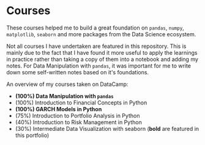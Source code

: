 # Courses
These courses helped me to build a great foundation on `pandas`, `numpy`, `matplotlib`, `seaborn` and more packages from the Data Science ecosystem. 

Not all courses I have undertaken are featured in this repository. This is mainly due to the fact that I have found it more useful to apply the learnings in practice rather than taking a copy of them into a notebook and adding my notes. For Data Manipulation with `pandas`, it was important for me to write down some self-written notes based on it's foundations. 

An overview of my courses taken on DataCamp:
* **(100%) Data Manipulation with `pandas`**
* (100%) Introduction to Financial Concepts in Python
* **(100%) GARCH Models in Python**
* (75%) Introduction to Portfolio Analysis in Python
* (40%) Introduction to Risk Management in Python
* (30%) Intermediate Data Visualization with seaborn
(**bold** are featured in this portfolio)